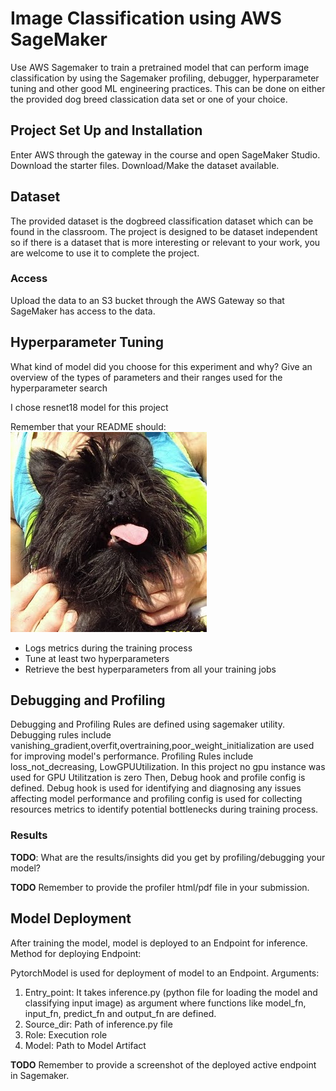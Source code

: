# Image Classification using AWS SageMaker

Use AWS Sagemaker to train a pretrained model that can perform image classification by using the Sagemaker profiling, debugger, hyperparameter tuning and other good ML engineering practices. This can be done on either the provided dog breed classication data set or one of your choice.

## Project Set Up and Installation
Enter AWS through the gateway in the course and open SageMaker Studio. 
Download the starter files.
Download/Make the dataset available. 

## Dataset
The provided dataset is the dogbreed classification dataset which can be found in the classroom.
The project is designed to be dataset independent so if there is a dataset that is more interesting or relevant to your work, you are welcome to use it to complete the project.

### Access
Upload the data to an S3 bucket through the AWS Gateway so that SageMaker has access to the data. 

## Hyperparameter Tuning
What kind of model did you choose for this experiment and why? Give an overview of the types of parameters and their ranges used for the hyperparameter search

I chose resnet18 model for this project


Remember that your README should:
![alt text](./image.jpg)
- Logs metrics during the training process
- Tune at least two hyperparameters
- Retrieve the best hyperparameters from all your training jobs

## Debugging and Profiling
Debugging and Profiling Rules are defined using sagemaker utility.
Debugging rules include vanishing_gradient,overfit,overtraining,poor_weight_initialization are used for improving model's performance.
Profiling Rules include loss_not_decreasing, LowGPUUtilization. In this project no gpu instance was used for GPU Utilitzation is zero
Then, Debug hook and profile config is defined. Debug hook is used for identifying and diagnosing any issues affecting model performance and profiling config is used for collecting resources metrics to identify potential bottlenecks during training process.
   

### Results
**TODO**: What are the results/insights did you get by profiling/debugging your model?

**TODO** Remember to provide the profiler html/pdf file in your submission.


## Model Deployment
After training the model, model is deployed to an Endpoint for inference. 
Method for deploying Endpoint:

PytorchModel is used for deployment of model to an Endpoint. 
Arguments:
1. Entry_point:
It takes inference.py (python file for loading the model and classifying input image) as argument where functions like model_fn, input_fn, predict_fn and output_fn are defined. 
2. Source_dir:
Path of inference.py file
3. Role:
Execution role
4. Model:
Path to Model Artifact

**TODO** Remember to provide a screenshot of the deployed active endpoint in Sagemaker.
